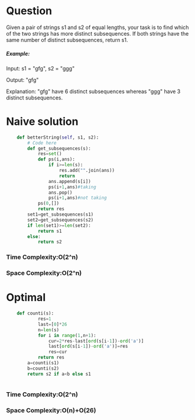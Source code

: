 # Question
Given a pair of strings s1 and s2 of equal lengths, your task is to find which of the two strings has more distinct subsequences. If both strings have the same number of distinct subsequences, return s1.


##### Example:
Input: s1 = "gfg", s2 = "ggg"

Output: "gfg"

Explanation: "gfg" have 6 distinct subsequences whereas "ggg" have 3 distinct subsequences. 


# Naive solution


``` python
    def betterString(self, s1, s2):
        # Code here
        def get_subsequences(s): 
            res=set()
            def ps(i,ans):
                if i>=len(s):
                    res.add("".join(ans))
                    return
                ans.append(s[i])
                ps(i+1,ans)#taking
                ans.pop()
                ps(i+1,ans)#not taking
            ps(0,[])
            return res
        set1=get_subsequences(s1)
        set2=get_subsequences(s2)
        if len(set1)>=len(set2):
            return s1
        else:
            return s2
```
### Time Complexity:O(2^n)
### Space Complexity:O(2^n)   
# Optimal
``` python
    def counti(s):
            res=1
            last=[0]*26
            n=len(s)
            for i in range(1,n+1):
                cur=2*res-last[ord(s[i-1])-ord('a')]
                last[ord(s[i-1])-ord('a')]=res
                res=cur
            return res
        a=counti(s1)
        b=counti(s2)
        return s2 if a<b else s1
            
```
### Time Complexity:O(2^n)
### Space Complexity:O(n)+O(26)
